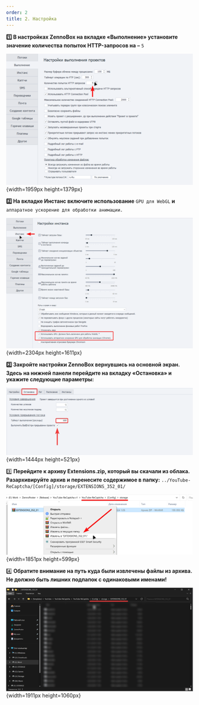 ```yaml
---
order: 2
title: 2. Настройка
---
```


**1️⃣ В настройках ZennoBox на вкладке «Выполнение» установите значение количества попыток HTTP-запросов на** **–** `5`

![](./ustanovka-5-2.png){width=1959px height=1379px}



**2️⃣ На вкладке Инстанс включите использование** `GPU для WebGL` **и** `аппаратное ускорение для обработки анимации.`

![](./ustanovka-6-2.png){width=2304px height=1611px}



**2️⃣ Закройте настройки ZennoBox вернувшись на основной экран. Здесь на нижней панели перейдите на вкладку «Остановка» и укажите следующие параметры:**

![](./setup-2.png){width=1444px height=521px}



3️⃣ **Перейдите к архиву Extensions.zip, который вы скачали из облака. Разархивируйте архив и перенесите содержимое в папку:** `../YouTube-ReCaptcha/[Config]/storage/EXTENSIONS_352_01/`

![](./ustanovka-7-2.png){width=1851px height=599px}



4️⃣ **Обратите внимание на путь куда были извлечены файлы из архива. Не должно быть лишних подпапок с одинаковыми именами!**

![](./setup.png){width=1911px height=1060px}